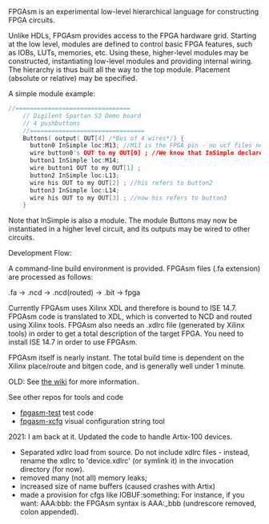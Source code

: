 FPGAsm is an experimental low-level hierarchical language for constructing FPGA circuits.  

Unlike HDLs, FPGAsm provides access to the FPGA hardware grid.  Starting at the low level, modules are defined to control basic FPGA features, such as IOBs, LUTs, memories, etc.  Using these, higher-level modules may be constructed, instantiating low-level modules and providing internal wiring.  The hierarchy is thus built all the way to the top module.  Placement (absolute or relative) may be specified.

A simple module example:
```c++
//================================    
	// Digilent Spartan S3 Demo board
	// 4 pushbuttons
	//================================
	Buttons( output( OUT[4] /*Bus of 4 wires*/) {
	  button0 InSimple loc:M13; //M13 is the FPGA pin - no ucf files needed.
	  wire button0's OUT to my OUT[0] ; //We know that InSimple declares an OUT pin
	  button1 InSimple loc:M14;
	  wire button1 OUT to my OUT[1] ;
	  button2 InSimple loc:L13;
	  wire his OUT to my OUT[2] ; //his refers to button2
	  button3 InSimple loc:L14;
	  wire his OUT to my OUT[3] ; //now his refers to button3
	}
```
Note that InSimple is also a module.  The module Buttons may now be instantiated in a higher level circuit, and its outputs may be wired to other circuits.

Development Flow:

A command-line build environment is provided.  FPGAsm files (.fa extension) are processed as follows:

.fa -> .ncd -> .ncd(routed) -> .bit -> fpga

Currently FPGAsm uses Xilinx XDL and therefore is bound to ISE 14.7.  FPGAsm code is translated to XDL, which is converted to NCD and routed using Xilinx tools.  FPGAsm also needs an .xdlrc file (generated by Xilinx tools) in order to get a total description of the target FPGA.  You need to install ISE 14.7 in order to use FPGAsm.

FPGAsm itself is nearly instant.  The total build time is dependent on the Xilinx place/route and bitgen code, and is generally well under 1 minute.


OLD:
See [the wiki](https://github.com/stacksmith/fpgasm/wiki) for more information.

See other repos for tools and code
* [fpgasm-test](https://github.com/stacksmith/fpgasm-test)  test code
* [fpgasm-xcfg](https://github.com/stacksmith/fpgasm-xcfg)  visual configuration string tool

2021: I am back at it.  Updated the code to handle Artix-100 devices.
* Separated xdlrc load from source.  Do not include xdlrc files - instead, rename the
  xdlrc to 'device.xdlrc' (or symlink it) in the invocation directory (for now).
* removed many (not all) memory leaks;
* increased size of name buffers (caused crashes with Artix)
* made a provision for cfgs like IOBUF:something:  For instance, if you want:
  AAA:bbb:   the FPGAsm syntax is AAA:_bbb (undrescore removed, colon appended).
  
